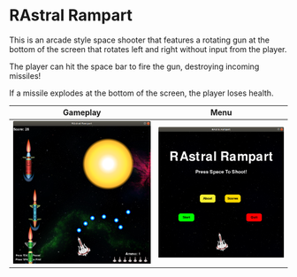 # RAstral Rampart

This is an arcade style space shooter that features a rotating gun at the bottom of the screen that rotates left and right without input from the player.

The player can hit the space bar to fire the gun, destroying incoming missiles!

If a missile explodes at the bottom of the screen, the player loses health.

Gameplay                   |  Menu
:-------------------------:|:-------------------------:
![](assets/gameplay.png)   |  ![](assets/rastral.png)
